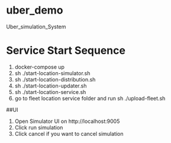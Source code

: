 # uber_demo
Uber_simulation_System
# Service Start Sequence
1. docker-compose up
3. sh ./start-location-simulator.sh
4. sh ./start-location-distribution.sh
5. sh ./start-location-updater.sh
6. sh ./start-location-service.sh
7. go to fleet location service folder and run sh ./upload-fleet.sh

##UI
1. Open Simulator UI on http://localhost:9005
2. Click run simulation
3. Click cancel if you want to cancel simulation
